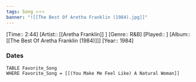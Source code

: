 ```yaml
---
tags: Song ⭐⭐⭐ 
banner: "![[The Best Of Aretha Franklin (1984).jpg]]"
---
```

[Time:: 2:44]
[Artist:: [[Aretha Franklin]] ]
[Genre:: R&B]
[Played:: ]
[Album:: [[The Best Of Aretha Franklin (1984)]]]
[Year:: 1984]
### Dates
````dataview
TABLE Favorite_Song
WHERE Favorite_Song = [[(You Make Me Feel Like) A Natural Woman]]
````